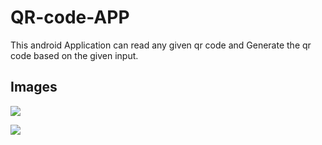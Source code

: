 # QR-code-APP

This android Application can read any given qr code and Generate the qr code based on the given input.

## Images 
![](QR-code-APP/S1.png)

![](QR-code-APP/S2.jpg)
